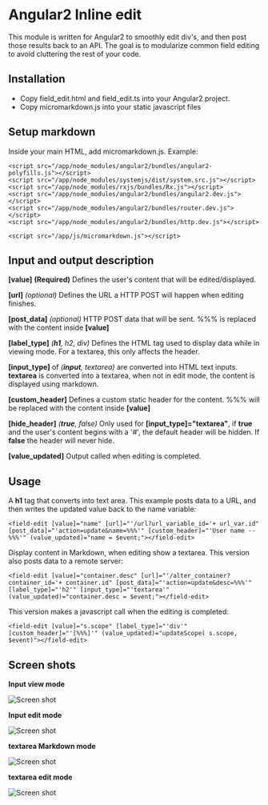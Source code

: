 # Angular2 Inline edit
This module is written for Angular2 to smoothly edit div's, and then post those results back to an API.  The goal is to modularize common field editing to avoid cluttering the rest of your code.


## Installation
* Copy field_edit.html and field_edit.ts into your Angular2 project.
* Copy micromarkdown.js into your static javascript files

## Setup markdown

Inside your main HTML, add micromarkdown.js.  Example:

    <script src="/app/node_modules/angular2/bundles/angular2-polyfills.js"></script>
    <script src="/app/node_modules/systemjs/dist/system.src.js"></script>
    <script src="/app/node_modules/rxjs/bundles/Rx.js"></script>
    <script src="/app/node_modules/angular2/bundles/angular2.dev.js"></script>
    <script src="/app/node_modules/angular2/bundles/router.dev.js"></script>
    <script src="/app/node_modules/angular2/bundles/http.dev.js"></script>

    <script src="/app/js/micromarkdown.js"></script>

## Input and output description
**[value]** **(Required)** Defines the user's content that will be edited/displayed.

**[url]** *(optional)* Defines the URL a HTTP POST will happen when editing finishes.

**[post_data]** *(optional)* HTTP POST data that will be sent.  %%% is replaced with the content inside **[value]**

**[label_type]** *(**h1**, h2, div)* Defines the HTML tag used to display data while in viewing mode.  For a textarea, this only affects the header.

**[input_type]** of *(**input**, textarea)* are converted into HTML text inputs.  **textarea** is converted into a textarea, when not in edit mode, the content is displayed using markdown.

**[custom_header]** Defines a custom static header for the content.  %%% will be replaced with the content inside **[value]**

**[hide_header]** *(**true**, false)* Only used for **[input_type]="textarea"**, if **true** and the user's content begins with a '*#*', the default header will be hidden.  If **false** the header will never hide.

**[value_updated]** Output called when editing is completed.


## Usage

A **h1** tag that converts into text area.  This example posts data to a URL, and then writes the updated value back to the name variable:

`<field-edit [value]="name" [url]="'/url?url_variable_id='+ url_var.id" [post_data]="'action=update&name=%%%'" [custom_header]="'User name -- %%%'" (value_updated)="name = $event;"></field-edit>`

Display content in Markdown, when editing show a textarea.  This version also posts data to a remote server:

`<field-edit [value]="container.desc" [url]="'/alter_container?container_id='+ container.id" [post_data]="'action=update&desc=%%%'" [label_type]="'h2'" [input_type]="'textarea'" (value_updated)="container.desc = $event;"></field-edit>`

This version makes a javascript call when the editing is completed:

`<field-edit [value]="s.scope" [label_type]="'div'" [custom_header]="'[%%%]'" (value_updated)="updateScope( s.scope, $event)"></field-edit>`

## Screen shots

**Input view mode**

![Screen shot](http://i.imgur.com/y7t8wtY.png)

**Input edit mode**

![Screen shot](http://i.imgur.com/Xbi5kx5.png)

**textarea Markdown mode**

![Screen shot](http://i.imgur.com/u34Orkc.png)

**textarea edit mode**

![Screen shot](http://i.imgur.com/gEpIm2e.png)
